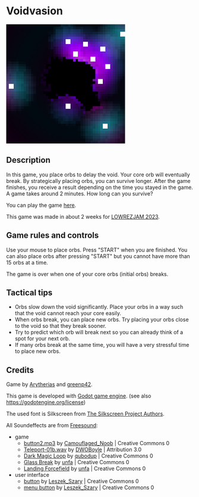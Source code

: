 # Voidvasion

![](godot/icon.png)

## Description

In this game, you place orbs to delay the void. Your core orb will eventually break. By strategically placing orbs, you can survive longer. After the game finishes, you receive a result depending on the time you stayed in the game. A game takes around 2 minutes. How long can you survive?

You can play the game [here](https://arytherias.itch.io/voidvasion).

This game was made in about 2 weeks for [LOWREZJAM 2023](https://itch.io/jam/lowrezjam-2023).

## Game rules and controls

Use your mouse to place orbs. Press "START" when you are finished.
You can also place orbs after pressing "START" but you cannot have more than 15 orbs at a time.

The game is over when one of your core orbs (initial orbs) breaks.

## Tactical tips

* Orbs slow down the void significantly. Place your orbs in a way such that the void cannot reach your core easily.
* When orbs break, you can place new orbs. Try placing your orbs close to the void so that they break sooner.
* Try to predict which orb will break next so you can already think of a spot for your next orb.
* If many orbs break at the same time, you will have a very stressful time to place new orbs.

## Credits

Game by [Arytherias](https://arytherias.itch.io/) and [greenp42](https://github.com/greenp42).

This game is developed with [Godot game engine](https://godotengine.org/).
(see also https://godotengine.org/license)

The used font is Silkscreen from [The Silkscreen Project Authors](https://github.com/googlefonts/silkscreen).

All Soundeffects are from [Freesound](https://freesound.org/):

* game
  * [button2.mp3](https://freesound.org/people/Camouflaged_Noob/sounds/483709/) by [Camouflaged_Noob](https://freesound.org/people/Camouflaged_Noob/) | Creative Commons 0
  * [Teleport-01b.wav](https://freesound.org/people/DWOBoyle/sounds/474179/) by [DWOBoyle](https://freesound.org/people/DWOBoyle/) | Attribution 3.0
  * [Dark Magic Loop](https://freesound.org/people/qubodup/sounds/442825/) by [qubodup](https://freesound.org/people/qubodup/) | Creative Commons 0
  * [Glass Break](https://freesound.org/people/unfa/sounds/221528/) by [unfa](https://freesound.org/people/unfa/) | Creative Commons 0
  * [Landing Forcefield](https://freesound.org/people/unfa/sounds/584173/) by [unfa](https://freesound.org/people/unfa/) | Creative Commons 0
* user interface
  * [button](https://freesound.org/people/Leszek_Szary/sounds/146717/) by [Leszek_Szary](https://freesound.org/people/Leszek_Szary/) | Creative Commons 0
  * [menu button](https://freesound.org/people/Leszek_Szary/sounds/191592/) by [Leszek_Szary](https://freesound.org/people/Leszek_Szary/) | Creative Commons 0
